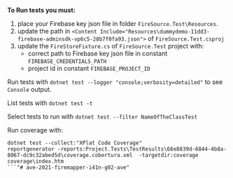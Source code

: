 **To Run tests you must:**
1. place your Firebase key json file in folder `FireSource.Test\Resources`.
1. update the path in `<Content Include="Resources\dummydemo-11dd3-firebase-adminsdk-vp6c5-28b7f0fa93.json">` of `FireSource.Test.csproj`
1. update the `FireStoreFixture.cs` of `FireSource.Test` project with:
   * correct path to Firebase key json file in constant `FIREBASE_CREDENTIALS_PATH`
   * project id in constant `FIREBASE_PROJECT_ID`

Run tests with `dotnet test --logger "console;verbosity=detailed"` to see `Console` output.

List tests with `dotnet test -t`

Select tests to run with `dotnet test --filter NameOfTheClassTest`


Run coverage with:
```
dotnet test --collect:"XPlat Code Coverage"
reportgenerator -reports:Project.Tests\TestResults\66e8839d-6844-4b8a-8067-dc9c32abed5d\coverage.cobertura.xml  -targetdir:coverage
coverage\index.htm
```"# ave-2021-firemapper-i41n-g02-ave" 
